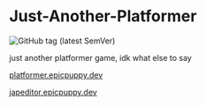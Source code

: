 # Just-Another-Platformer
![GitHub tag (latest SemVer)](https://img.shields.io/github/v/tag/epicpuppy613/just-another-platformer?color=%230c0&label=latest&style=for-the-badge)

just another platformer game, idk what else to say

[platformer.epicpuppy.dev](https://platformer.epicpuppy.dev)

[japeditor.epicpuppy.dev](https://japeditor.epicpuppy.dev)
